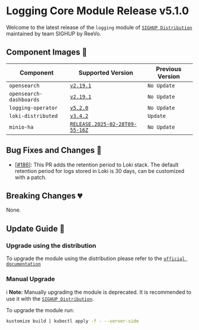 # Logging Core Module Release v5.1.0

Welcome to the latest release of the `logging` module of [`SIGHUP Distribution`](https://github.com/sighupio/distribution) maintained by team SIGHUP by ReeVo.


## Component Images 🚢

| Component               | Supported Version                                                                                  | Previous Version               |
| ----------------------- | -------------------------------------------------------------------------------------------------- | ------------------------------ |
| `opensearch`            | [`v2.19.1`](https://github.com/opensearch-project/OpenSearch/releases/tag/2.19.1)                  | `No Update`                    |
| `opensearch-dashboards` | [`v2.19.1`](https://github.com/opensearch-project/OpenSearch-Dashboards/releases/tag/2.19.1)       | `No Update`                    |
| `logging-operator`      | [`v5.2.0`](https://github.com/kube-logging/logging-operator/releases/tag/5.2.0)                    | `No Update`                    |
| `loki-distributed`      | [`v3.4.2`](https://github.com/grafana/loki/releases/tag/v3.4.2)                                    | `Update`                       |
| `minio-ha`              | [`RELEASE.2025-02-28T09-55-16Z`](https://github.com/minio/minio/tree/RELEASE.2025-02-28T09-55-16Z) | `No Update`                    |

## Bug Fixes and Changes 🐛

- [[#186](https://github.com/sighupio/module-logging/pull/186)]: This PR adds the retention period to Loki stack. The default retention period for logs stored in Loki is 30 days, can be customized with a patch.

## Breaking Changes 💔

None.

## Update Guide 🦮

### Upgrade using the distribution

To upgrade the module using the distribution please refer to the [`official documentation`](https://docs.sighup.io/docs/upgrades/upgrades)

### Manual Upgrade

ℹ️ **Note:** Manually upgrading the module is deprecated. It is recommended to use it with the [`SIGHUP Distribution`](https://github.com/sighupio/distribution).

To upgrade the module run:

```bash
kustomize build | kubectl apply -f - --server-side
```
